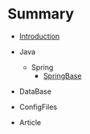 # Summary

* [Introduction](README.md)
* Java
    * Spring
        * [SpringBase](./Java/Spring/SpringBase.md)
        


* DataBase
* ConfigFiles
* Article        

